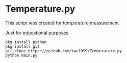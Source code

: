 # Temperature.py
This script was created for temperature measurement

Just for educational purposes

```
pkg install python
pkg install git
git clone https://github.com/kwel999/Temperature.py
python main.py
```
